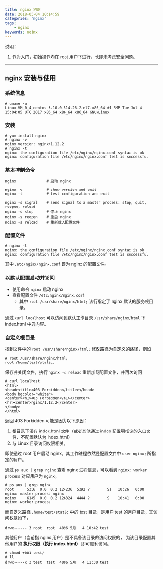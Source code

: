 ```yaml
---
title: nginx 初识
date: 2018-05-04 10:14:59
categories: "nginx"
tags:
    - nginx
keywords: nginx
---
```


说明：

1. 作为入门，初始操作均在 root 用户下进行，也即未考虑安全问题。

---

## nginx 安装与使用

### 系统信息

```
# uname -a
Linux VM_0_4_centos 3.10.0-514.26.2.el7.x86_64 #1 SMP Tue Jul 4 15:04:05 UTC 2017 x86_64 x86_64 x86_64 GNU/Linux
```

### 安装

```
# yum install nginx
# nginx -v
nginx version: nginx/1.12.2
# nginx -t
nginx: the configuration file /etc/nginx/nginx.conf syntax is ok
nginx: configuration file /etc/nginx/nginx.conf test is successful
```

### 基本控制命令

```
nginx              # 启动 nginx

nginx -v           # show version and exit
nginx -t           # test configuration and exit

nginx -s signal    # send signal to a master process: stop, quit, reopen, reload
nginx -s stop      # 停止 nginx
nginx -s reopen    # 重启 nginx
nginx -s reload    # 重新载入配置文件
```

### 配置文件

```
# nginx -t
nginx: the configuration file /etc/nginx/nginx.conf syntax is ok
nginx: configuration file /etc/nginx/nginx.conf test is successful
```

其中 `/etc/nginx/nginx.conf` 即为 nginx 的配置文件。

### 以默认配置启动并访问

- 使用命令 `nginx` 启动 nginx
- 查看配置文件 `/etc/nginx/nginx.conf`
    - 其中 `root /usr/share/nginx/html;` 该行指定了 nginx 默认的服务根目录。

通过 `curl localhost` 可以访问到默认工作目录 `/usr/share/nginx/html` 下 index.html 中的内容。

### 自定义根目录

找到文件中的 `root /usr/share/nginx/html;` 修改路径为自定义的路径，例如

```
# root /usr/share/nginx/html;
root /home/test/static;
```

保存并关闭文件，执行 `nginx -s reload` 重新加载配置文件，并再次访问

```
# curl localhost
<html>
<head><title>403 Forbidden</title></head>
<body bgcolor="white">
<center><h1>403 Forbidden</h1></center>
<hr><center>nginx/1.12.2</center>
</body>
</html>
```

返回 403 Forbidden 可能是因为以下原因：

1. 根目录下没有 index.html 文件（或者其他通过 index 配置项指定的入口文件，不配置默认为 index.html）
2. 与 Linux 目录访问权限相关。

即使通过 root 用户启动 nginx，其工作进程依然是配置文件中 `user nginx;` 所指定的用户。

通过 `ps aux | grep nginx` 查看 nginx 进程信息，可以看到 `nginx: worker process` 对应用户为 `nginx`。

```
# ps aux | grep nginx
root      5356  0.0  0.2 124236  5392 ?        Ss   10:26   0:00 nginx: master process nginx
nginx     6145  0.0  0.2 126324  4444 ?        S    10:41   0:00 nginx: worker process
```

而自定义路径 `/home/test/static` 中的 test 目录，是用户 test 的用户目录，其访问权限如下，

```
drwx------ 3 root  root  4096 5月   4 10:42 test
```

其他用户（当前指 nginx 用户）是不具备该目录的访问权限的，
为该目录配置其他用户的 **执行权限（执行 index.html）** 即可顺利访问。

```
# chmod +001 test/
# ll
drwx-----x 3 test  test  4096 5月   4 11:30 test
```





